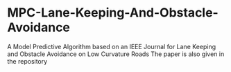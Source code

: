 # MPC-Lane-Keeping-And-Obstacle-Avoidance
 A Model Predictive Algorithm based on an IEEE Journal for Lane Keeping and Obstacle Avoidance on Low Curvature Roads
The paper is also given in the repository